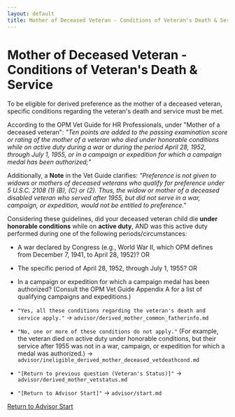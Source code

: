 ```yaml
---
layout: default
title: Mother of Deceased Veteran - Conditions of Veteran's Death & Service
---
```


# Mother of Deceased Veteran - Conditions of Veteran's Death & Service

To be eligible for derived preference as the mother of a deceased veteran, specific conditions regarding the veteran's death and service must be met.

According to the OPM Vet Guide for HR Professionals, under "Mother of a deceased veteran":
*"Ten points are added to the passing examination score or rating of the mother of a veteran who died under honorable conditions while on active duty during a war or during the period April 28, 1952, through July 1, 1955, or in a campaign or expedition for which a campaign medal has been authorized;"*

Additionally, a **Note** in the Vet Guide clarifies:
*"Preference is not given to widows or mothers of deceased veterans who qualify for preference under 5 U.S.C. 2108 (1) (B), (C) or (2). Thus, the widow or mother of a deceased disabled veteran who served after 1955, but did not serve in a war, campaign, or expedition, would not be entitled to preference."*

Considering these guidelines, did your deceased veteran child die **under honorable conditions** while on **active duty**, AND was this active duty performed during one of the following periods/circumstances:
* A war declared by Congress (e.g., World War II, which OPM defines from December 7, 1941, to April 28, 1952)? OR
* The specific period of April 28, 1952, through July 1, 1955? OR
* In a campaign or expedition for which a campaign medal has been authorized? (Consult the OPM Vet Guide Appendix A for a list of qualifying campaigns and expeditions.)

* `"Yes, all these conditions regarding the veteran's death and service apply."` -> `advisor/derived_mother_common_fatherinfo.md`
* `"No, one or more of these conditions do not apply."` (For example, the veteran died on active duty under honorable conditions, but their service after 1955 was not in a war, campaign, or expedition for which a medal was authorized.) -> `advisor/ineligible_derived_mother_deceased_vetdeathcond.md`
* `"[Return to previous question (Veteran's Status)]"` -> `advisor/derived_mother_vetstatus.md`
* `"[Return to Advisor Start]"` -> `advisor/start.md`

[Return to Advisor Start](./start.md)
